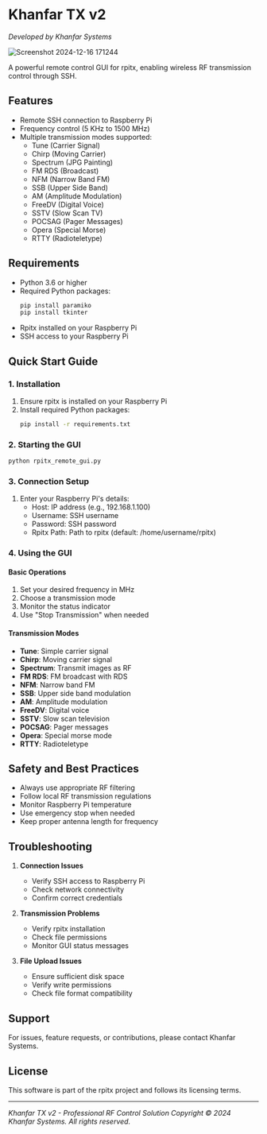 # Khanfar TX v2
*Developed by Khanfar Systems*

![Screenshot 2024-12-16 171244](https://github.com/user-attachments/assets/55e57ba0-6264-493e-a0f9-0439cd842c58)




A powerful remote control GUI for rpitx, enabling wireless RF transmission control through SSH.

## Features
- Remote SSH connection to Raspberry Pi
- Frequency control (5 KHz to 1500 MHz)
- Multiple transmission modes supported:
  - Tune (Carrier Signal)
  - Chirp (Moving Carrier)
  - Spectrum (JPG Painting)
  - FM RDS (Broadcast)
  - NFM (Narrow Band FM)
  - SSB (Upper Side Band)
  - AM (Amplitude Modulation)
  - FreeDV (Digital Voice)
  - SSTV (Slow Scan TV)
  - POCSAG (Pager Messages)
  - Opera (Special Morse)
  - RTTY (Radioteletype)

## Requirements
- Python 3.6 or higher
- Required Python packages:
  ```sh
  pip install paramiko
  pip install tkinter
  ```
- Rpitx installed on your Raspberry Pi
- SSH access to your Raspberry Pi

## Quick Start Guide

### 1. Installation
1. Ensure rpitx is installed on your Raspberry Pi
2. Install required Python packages:
   ```sh
   pip install -r requirements.txt
   ```

### 2. Starting the GUI
```sh
python rpitx_remote_gui.py
```

### 3. Connection Setup
1. Enter your Raspberry Pi's details:
   - Host: IP address (e.g., 192.168.1.100)
   - Username: SSH username
   - Password: SSH password
   - Rpitx Path: Path to rpitx (default: /home/username/rpitx)

### 4. Using the GUI

#### Basic Operations
1. Set your desired frequency in MHz
2. Choose a transmission mode
3. Monitor the status indicator
4. Use "Stop Transmission" when needed

#### Transmission Modes
- **Tune**: Simple carrier signal
- **Chirp**: Moving carrier signal
- **Spectrum**: Transmit images as RF
- **FM RDS**: FM broadcast with RDS
- **NFM**: Narrow band FM
- **SSB**: Upper side band modulation
- **AM**: Amplitude modulation
- **FreeDV**: Digital voice
- **SSTV**: Slow scan television
- **POCSAG**: Pager messages
- **Opera**: Special morse mode
- **RTTY**: Radioteletype

## Safety and Best Practices
- Always use appropriate RF filtering
- Follow local RF transmission regulations
- Monitor Raspberry Pi temperature
- Use emergency stop when needed
- Keep proper antenna length for frequency

## Troubleshooting
1. **Connection Issues**
   - Verify SSH access to Raspberry Pi
   - Check network connectivity
   - Confirm correct credentials

2. **Transmission Problems**
   - Verify rpitx installation
   - Check file permissions
   - Monitor GUI status messages

3. **File Upload Issues**
   - Ensure sufficient disk space
   - Verify write permissions
   - Check file format compatibility

## Support
For issues, feature requests, or contributions, please contact Khanfar Systems.

## License
This software is part of the rpitx project and follows its licensing terms.

---
*Khanfar TX v2 - Professional RF Control Solution*
*Copyright © 2024 Khanfar Systems. All rights reserved.*
